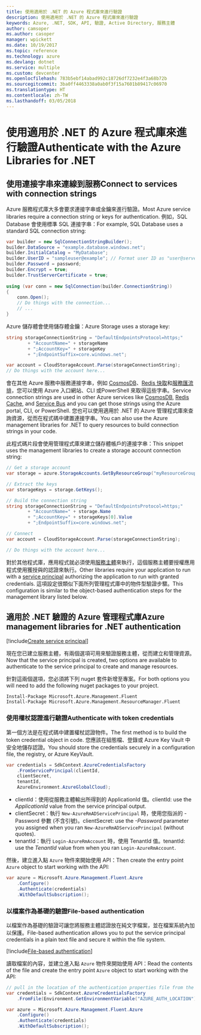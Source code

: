 ```yaml
---
title: 使用適用於 .NET 的 Azure 程式庫來進行驗證
description: 使用適用於 .NET 的 Azure 程式庫來進行驗證
keywords: Azure, .NET, SDK, API, 驗證, Active Directory, 服務主體
author: camsoper
ms.author: casoper
manager: wpickett
ms.date: 10/19/2017
ms.topic: reference
ms.technology: azure
ms.devlang: dotnet
ms.service: multiple
ms.custom: devcenter
ms.openlocfilehash: 783b5ebf14abad992c18726df7232e4f3a68b72b
ms.sourcegitcommit: 3ba0ff4463338a0ab0f3f15a7601b89417c06970
ms.translationtype: HT
ms.contentlocale: zh-TW
ms.lasthandoff: 03/05/2018
---
```

# <a name="authenticate-with-the-azure-libraries-for-net"></a><span data-ttu-id="79d5b-104">使用適用於 .NET 的 Azure 程式庫來進行驗證</span><span class="sxs-lookup"><span data-stu-id="79d5b-104">Authenticate with the Azure Libraries for .NET</span></span>

## <a name="connect-to-services-with-connection-strings"></a><span data-ttu-id="79d5b-105">使用連接字串來連線到服務</span><span class="sxs-lookup"><span data-stu-id="79d5b-105">Connect to services with connection strings</span></span>

<span data-ttu-id="79d5b-106">Azure 服務程式庫大多會要求連接字串或金鑰來進行驗證。</span><span class="sxs-lookup"><span data-stu-id="79d5b-106">Most Azure service libraries require a connection string or keys for authentication.</span></span> <span data-ttu-id="79d5b-107">例如，SQL Database 會使用標準 SQL 連接字串：</span><span class="sxs-lookup"><span data-stu-id="79d5b-107">For example, SQL Database uses a standard SQL connection string:</span></span>

```csharp
var builder = new SqlConnectionStringBuilder();
builder.DataSource = "example.database.windows.net";
builder.InitialCatalog = "MyDatabase";
builder.UserID = "sampleuser@example"; // Format user ID as "user@server"
builder.Password = password;
builder.Encrypt = true;
builder.TrustServerCertificate = true;
                
using (var conn = new SqlConnection(builder.ConnectionString))
{
    conn.Open();
    // Do things with the connection...
    // ...
}
```

<span data-ttu-id="79d5b-108">Azure 儲存體會使用儲存體金鑰：</span><span class="sxs-lookup"><span data-stu-id="79d5b-108">Azure Storage uses a storage key:</span></span>

```csharp
string storageConnectionString = "DefaultEndpointsProtocol=https;"
        + "AccountName=" + storageName
        + ";AccountKey=" + storageKey
        + ";EndpointSuffix=core.windows.net";

var account = CloudStorageAccount.Parse(storageConnectionString);
// Do things with the account here...
```

<span data-ttu-id="79d5b-109">會在其他 Azure 服務中服務連接字串，例如 [CosmosDB](/azure/documentdb/documentdb-dotnet-application#a-nametoc395637769astep-5-wiring-up-azure-cosmos-db)、[Redis 快取](/azure/redis-cache/cache-dotnet-how-to-use-azure-redis-cache)和[服務匯流排](/azure/service-bus-messaging/service-bus-dotnet-get-started-with-queues)，您可以使用 Azure 入口網站、CLI 或PowerShell 來取得這些字串。</span><span class="sxs-lookup"><span data-stu-id="79d5b-109">Service connection strings are used in other Azure services like [CosmosDB](/azure/documentdb/documentdb-dotnet-application#a-nametoc395637769astep-5-wiring-up-azure-cosmos-db), [Redis Cache](/azure/redis-cache/cache-dotnet-how-to-use-azure-redis-cache), and [Service Bus](/azure/service-bus-messaging/service-bus-dotnet-get-started-with-queues) and you can get those strings using the Azure portal, CLI, or PowerShell.</span></span>  <span data-ttu-id="79d5b-110">您也可以使用適用於 .NET 的 Azure 管理程式庫來查詢資源，從而在程式碼中建置連接字串。</span><span class="sxs-lookup"><span data-stu-id="79d5b-110">You can also use the Azure management libraries for .NET to query resources to build connection strings in your code.</span></span> 

<span data-ttu-id="79d5b-111">此程式碼片段會使用管理程式庫來建立儲存體帳戶的連接字串：</span><span class="sxs-lookup"><span data-stu-id="79d5b-111">This snippet uses the management libraries to create a storage account connection string:</span></span>

```csharp
// Get a storage account
var storage = azure.StorageAccounts.GetByResourceGroup("myResourceGroup", "myStorageAccount");

// Extract the keys
var storageKeys = storage.GetKeys();

// Build the connection string
string storageConnectionString = "DefaultEndpointsProtocol=https;"
        + "AccountName=" + storage.Name
        + ";AccountKey=" + storageKeys[0].Value
        + ";EndpointSuffix=core.windows.net";

// Connect
var account = CloudStorageAccount.Parse(storageConnectionString);

// Do things with the account here...
```

<span data-ttu-id="79d5b-112">對於其他程式庫，應用程式就必須使用[服務主體](https://docs.microsoft.com/azure/active-directory/develop/active-directory-application-objects)來執行，這個服務主體要授權應用程式使用獲授與的認證來執行。</span><span class="sxs-lookup"><span data-stu-id="79d5b-112">Other libraries require your application to run with a [service principal](https://docs.microsoft.com/azure/active-directory/develop/active-directory-application-objects) authorizing the application to run with granted credentials.</span></span> <span data-ttu-id="79d5b-113">這項設定很類似下面所列管理程式庫中的物件型驗證步驟。</span><span class="sxs-lookup"><span data-stu-id="79d5b-113">This configuration is similar to the object-based authentication steps for the management library listed below.</span></span>

## <a name="mgmt-auth"></a><span data-ttu-id="79d5b-114">適用於 .NET 驗證的 Azure 管理程式庫</span><span class="sxs-lookup"><span data-stu-id="79d5b-114">Azure management libraries for .NET authentication</span></span>

[!include[Create service principal](includes/create-sp.md)]

<span data-ttu-id="79d5b-115">現在您已建立服務主體，有兩個選項可用來驗證服務主體，從而建立和管理資源。</span><span class="sxs-lookup"><span data-stu-id="79d5b-115">Now that the service principal is created, two options are available to authenticate to the service principal to create and manage resources.</span></span>

<span data-ttu-id="79d5b-116">針對這兩個選項，您必須將下列 nuget 套件新增至專案。</span><span class="sxs-lookup"><span data-stu-id="79d5b-116">For both options you will need to add the following nuget packages to your project.</span></span>

```
Install-Package Microsoft.Azure.Management.Fluent
Install-Package Microsoft.Azure.Management.ResourceManager.Fluent
```

### <a name="authenticate-with-token-credentials"></a><span data-ttu-id="79d5b-117">使用權杖認證進行驗證</span><span class="sxs-lookup"><span data-stu-id="79d5b-117">Authenticate with token credentials</span></span>

<span data-ttu-id="79d5b-118">第一個方法是在程式碼中建置權杖認證物件。</span><span class="sxs-lookup"><span data-stu-id="79d5b-118">The first method is to build the token credential object in code.</span></span>  <span data-ttu-id="79d5b-119">您應該在組態檔、登錄或 Azure Key Vault 中安全地儲存認證。</span><span class="sxs-lookup"><span data-stu-id="79d5b-119">You should store the credentials securely in a configuration file, the registry, or Azure KeyVault.</span></span>

```csharp
var credentials = SdkContext.AzureCredentialsFactory
    .FromServicePrincipal(clientId,
    clientSecret,
    tenantId, 
    AzureEnvironment.AzureGlobalCloud);
```

- <span data-ttu-id="79d5b-120">clientId：使用從服務主體輸出所得到的 ApplicationId 值。</span><span class="sxs-lookup"><span data-stu-id="79d5b-120">clientId: use the *ApplicationId* value from the service principal output.</span></span>
- <span data-ttu-id="79d5b-121">clientSecret：執行 `New-AzureRmADServicePrincipal` 時，使用您指派的 -Password 參數 (不含引號)。</span><span class="sxs-lookup"><span data-stu-id="79d5b-121">clientSecret: use the *-Password* parameter you assigned when you ran `New-AzureRmADServicePrincipal` (without quotes).</span></span>
- <span data-ttu-id="79d5b-122">tenantId：執行 `Login-AzureRmAccount` 時，使用 TenantId 值。</span><span class="sxs-lookup"><span data-stu-id="79d5b-122">tenantId: use the *TenantId* value from when you ran `Login-AzureRmAccount`.</span></span>

<span data-ttu-id="79d5b-123">然後，建立進入點 `Azure` 物件來開始使用 API：</span><span class="sxs-lookup"><span data-stu-id="79d5b-123">Then create the entry point `Azure` object to start working with the API:</span></span>

```csharp
var azure = Microsoft.Azure.Management.Fluent.Azure
    .Configure()
    .Authenticate(credentials)
    .WithDefaultSubscription();
```

### <a name="mgmt-file"></a><span data-ttu-id="79d5b-124">以檔案作為基礎的驗證</span><span class="sxs-lookup"><span data-stu-id="79d5b-124">File-based authentication</span></span>

<span data-ttu-id="79d5b-125">以檔案作為基礎的驗證可讓您將服務主體認證放在純文字檔案，並在檔案系統內加以保護。</span><span class="sxs-lookup"><span data-stu-id="79d5b-125">File-based authentication allows you to put the service principal credentials in a plain text file and secure it within the file system.</span></span>

[!include[File-based authentication](includes/file-based-auth.md)]

<span data-ttu-id="79d5b-126">讀取檔案的內容，並建立進入點 `Azure` 物件來開始使用 API：</span><span class="sxs-lookup"><span data-stu-id="79d5b-126">Read the contents of the file and create the entry point `Azure` object to start working with the API:</span></span>

```csharp
// pull in the location of the authentication properties file from the environment 
var credentials = SdkContext.AzureCredentialsFactory
    .FromFile(Environment.GetEnvironmentVariable("AZURE_AUTH_LOCATION"));

var azure = Microsoft.Azure.Management.Fluent.Azure
    .Configure()
    .Authenticate(credentials)
    .WithDefaultSubscription();
```
